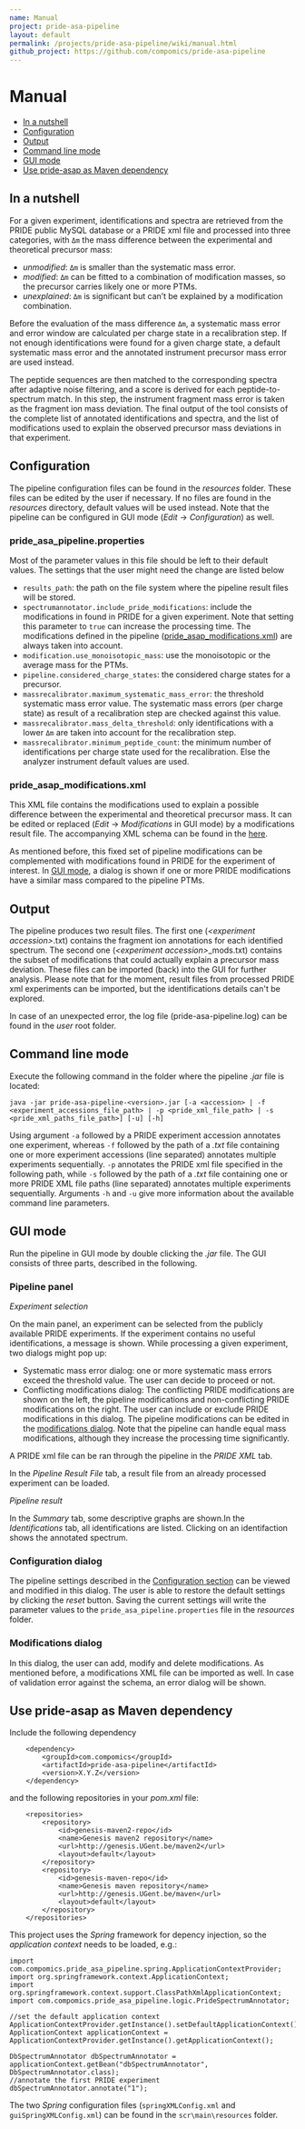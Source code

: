 ```yaml
---
name: Manual
project: pride-asa-pipeline
layout: default
permalink: /projects/pride-asa-pipeline/wiki/manual.html
github_project: https://github.com/compomics/pride-asa-pipeline
---
```


# Manual

  * [In a nutshell](#in-a-netshell)
  * [Configuration](#configuration)
  * [Output](#output)
  * [Command line mode](#command-line-mode)
  * [GUI mode](#gui-mode)
  * [Use pride-asap as Maven dependency](#use-pride-asap-as-maven-dependency)

## In a nutshell
For a given experiment, identifications and spectra are retrieved from the PRIDE public MySQL database or a PRIDE xml file and processed into three categories, with `Δm` the mass difference between the experimental and theoretical precursor mass:

  * _unmodified_: `Δm` is smaller than the systematic mass error.
  * _modified_: `Δm` can be fitted to a combination of modification masses, so the precursor carries likely one or more PTMs.   
  * _unexplained_: `Δm` is significant but can’t be explained by a modification combination.  

Before the evaluation of the mass difference `Δm`, a systematic mass error and error window are calculated per charge state in a recalibration step. If not enough identifications were found for a given charge state, a default systematic mass error and the annotated instrument precursor mass error are used instead.    

The peptide sequences are then matched to the corresponding spectra after adaptive noise filtering, and a score is derived for each peptide-to-spectrum match. In this step, the instrument fragment mass error is taken as the fragment ion mass deviation. The final output of the tool consists of the complete list of annotated identifications and spectra, and the list of modifications used to explain the observed precursor mass deviations in that experiment.

## Configuration
The pipeline configuration files can be found in the _resources_ folder. These files can be edited by the user if necessary. If no files are found in the _resources_ directory, default values will be used instead. Note that the pipeline can be configured in GUI mode (_Edit_ -> _Configuration_) as well. 

### pride_asa_pipeline.properties
Most of the parameter values in this file should be left to their default values. The settings that the user might need the change are listed below

  * `results_path`: the path on the file system where the pipeline result files will be stored.
  * `spectrumannotator.include_pride_modifications`: include the modifications in found in PRIDE for a given experiment. Note that setting this parameter to `true` can increase the processing time. The modifications defined in the pipeline ([pride_asap_modifications.xml](#pride_asap_modificationsxml)) are always taken into account.  
  * `modification.use_monoisotopic_mass`: use the monoisotopic or the average mass for the PTMs.
  * `pipeline.considered_charge_states`: the considered charge states for a precursor.
  * `massrecalibrator.maximum_systematic_mass_error`: the threshold systematic mass error value. The systematic mass errors (per charge state) as result of a recalibration step are checked against this value.
  * `massrecalibrator.mass_delta_threshold`: only identifications with a lower `Δm` are taken into account for the recalibration step.  
  * `massrecalibrator.minimum_peptide_count`: the minimum number of identifications per charge state used for the recalibration. Else the analyzer instrument default values are used.

### pride_asap_modifications.xml
This XML file contains the modifications used to explain a possible difference between the experimental and theoretical precursor mass. It can be edited or replaced (_Edit_ -> _Modifications_ in GUI mode) by a modifications result file. The accompanying XML schema can be found in the [here](http://genesis.ugent.be/uvpublicdata/pride-asa-pipeline/modifications.xsd). 

As mentioned before, this fixed set of pipeline modifications can be complemented with modifications found in PRIDE for the experiment of interest. In [GUI mode](#gui-mode), a dialog is shown if one or more PRIDE modifications have a similar mass compared to the pipeline PTMs.
## Output
The pipeline produces two result files. The first one (_\<experiment accession\>_.txt) contains the fragment ion annotations for each identified spectrum. The second one (_\<experiment accession\>_\_mods.txt) contains the subset of modifications that could actually explain a precursor mass deviation. These files can be imported (back) into the GUI for further analysis. Please note that for the moment, result files from processed PRIDE xml experiments can be imported, but the identifications details can't be explored.

In case of an unexpected error, the log file (pride-asa-pipeline.log) can be found in the _user_ root folder.

## Command line mode
Execute the following command in the folder where the pipeline _.jar_ file is located:

```
java -jar pride-asa-pipeline-<version>.jar [-a <accession> | -f <experiment_accessions_file_path> | -p <pride_xml_file_path> | -s <pride_xml_paths_file_path>] [-u] [-h]
```

Using argument `-a` followed by a PRIDE experiment accession annotates one experiment, whereas `-f` followed by the path of a _.txt_ file containing one or more experiment accessions (line separated) annotates multiple experiments sequentially. `-p` annotates the PRIDE xml file specified in the following path, while `-s` followed by the path of a _.txt_ file containing one or more PRIDE XML file paths (line separated) annotates multiple experiments sequentially. Arguments `-h` and `-u` give more information about the available command line parameters.

## GUI mode
Run the pipeline in GUI mode by double clicking the _.jar_ file. The GUI consists of three parts, described in the following.

### Pipeline panel

*Experiment selection*

On the main panel, an experiment can be selected from the publicly available PRIDE experiments. If the experiment contains no useful identifications, a message is shown. While processing a given experiment, two dialogs might pop up:

  * Systematic mass error dialog: one or more systematic mass errors exceed the threshold value. The user can decide to proceed or not.
  * Conflicting modifications dialog: The conflicting PRIDE modifications are shown on the left, the pipeline modifications and non-conflicting PRIDE modifications on the right. The user can include or exclude PRIDE modifications in this dialog. The pipeline modifications can be edited in the [modifications dialog](#modifications-dialog). Note that the pipeline can handle equal mass modifications, although they increase the processing time significantly. 

A PRIDE xml file can be ran through the pipeline in the _PRIDE XML_ tab. 

In the _Pipeline Result File_ tab, a result file from an already processed experiment can be loaded.

*Pipeline result*

In the _Summary_ tab, some descriptive graphs are shown.In the _Identifications_ tab, all identifications are listed. Clicking on an identifaction shows the annotated spectrum.

### Configuration dialog
The pipeline settings described in the [Configuration section](#configuration) can be viewed and modified in this dialog. The user is able to restore the default settings by clicking the _reset_ button. Saving the current settings will write the parameter values to the `pride_asa_pipeline.properties` file in the _resources_ folder.

### Modifications dialog
In this dialog, the user can add, modify and delete modifications. As mentioned before, a modifications XML file can be imported as well. In case of validation error against the schema, an error dialog will be shown.

## Use pride-asap as Maven dependency
Include the following dependency

```
    <dependency>
        <groupId>com.compomics</groupId>
        <artifactId>pride-asa-pipeline</artifactId>
        <version>X.Y.Z</version>
    </dependency>
```

and the following repositories in your _pom.xml_ file:

```
    <repositories>                   
        <repository>
            <id>genesis-maven2-repo</id>
            <name>Genesis maven2 repository</name>
            <url>http://genesis.UGent.be/maven2</url>
            <layout>default</layout>
        </repository>
        <repository>
            <id>genesis-maven-repo</id>
            <name>Genesis maven repository</name>
            <url>http://genesis.UGent.be/maven</url>
            <layout>default</layout>
        </repository>                
    </repositories>
```

This project uses the _Spring_ framework for depency injection, so the _application context_ needs to be loaded, e.g.:

```
import com.compomics.pride_asa_pipeline.spring.ApplicationContextProvider;
import org.springframework.context.ApplicationContext;
import org.springframework.context.support.ClassPathXmlApplicationContext;
import com.compomics.pride_asa_pipeline.logic.PrideSpectrumAnnotator;

//set the default application context
ApplicationContextProvider.getInstance().setDefaultApplicationContext();
ApplicationContext applicationContext = ApplicationContextProvider.getInstance().getApplicationContext();

DbSpectrumAnnotator dbSpectrumAnnotator = applicationContext.getBean("dbSpectrumAnnotator", DbSpectrumAnnotator.class);
//annotate the first PRIDE experiment
dbSpectrumAnnotator.annotate("1"); 
```

The two _Spring_ configuration files (`springXMLConfig.xml` and `guiSpringXMLConfig.xml`) can be found in the `scr\main\resources` folder.